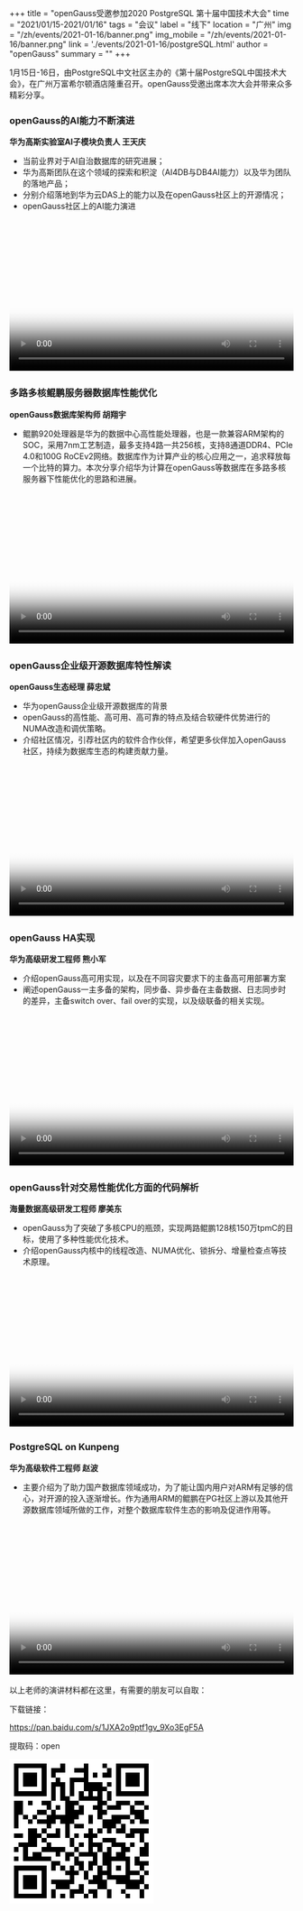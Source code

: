 +++
title = "openGauss受邀参加2020 PostgreSQL 第十届中国技术大会"
time = "2021/01/15-2021/01/16"
tags = "会议"
label = "线下"
location = "广州"
img = "/zh/events/2021-01-16/banner.png"
img_mobile = "/zh/events/2021-01-16/banner.png"
link = './events/2021-01-16/postgreSQL.html'
author = "openGauss"
summary = ""
+++

1月15日-16日，由PostgreSQL中文社区主办的《第十届PostgreSQL中国技术大会》，在广州万富希尔顿酒店隆重召开。openGauss受邀出席本次大会并带来众多精彩分享。

### openGauss的AI能力不断演进

<strong>华为高斯实验室AI子模块负责人  王天庆</strong>

* 当前业界对于AI自治数据库的研究进展；
* 华为高斯团队在这个领域的探索和积淀（AI4DB与DB4AI能力）以及华为团队的落地产品；
* 分别介绍落地到华为云DAS上的能力以及在openGauss社区上的开源情况；
* openGauss社区上的AI能力演进

<br/>

<video id="my-video" class="video-js" controls preload="auto" width="100%" poster="poster1.png">
    <source src="https://learningvideo.obs.ap-southeast-1.myhuaweicloud.com:443/PG%E5%A4%A7%E4%BC%9A/%E7%8E%8B%E5%A4%A9%E5%BA%86.mp4">您的浏览器不支持video标签。
</video>

### 多路多核鲲鹏服务器数据库性能优化

<strong>openGauss数据库架构师  胡翔宇</strong>

* 鲲鹏920处理器是华为的数据中心高性能处理器，也是一款兼容ARM架构的SOC，采用7nm工艺制造，最多支持4路一共256核，支持8通道DDR4、PCIe 4.0和100G RoCEv2网络。数据库作为计算产业的核心应用之一，追求释放每一个比特的算力。本次分享介绍华为计算在openGauss等数据库在多路多核服务器下性能优化的思路和进展。

<br/>

<video id="my-video" class="video-js" controls preload="auto" width="100%" poster="poster2.png">
    <source src="https://learningvideo.obs.ap-southeast-1.myhuaweicloud.com:443/PG%E5%A4%A7%E4%BC%9A/%E8%83%A1%E7%BF%94%E5%AE%87.mp4">您的浏览器不支持video标签。
</video>

### openGauss企业级开源数据库特性解读

<strong>openGauss生态经理  薛忠斌</strong>

* 华为openGauss企业级开源数据库的背景
* openGauss的高性能、高可用、高可靠的特点及结合软硬件优势进行的NUMA改造和调优策略。
* 介绍社区情况，引荐社区内的软件合作伙伴，希望更多伙伴加入openGauss社区，持续为数据库生态的构建贡献力量。

<br/>

<video id="my-video" class="video-js" controls preload="auto" width="100%" poster="poster3.png">
    <source src="https://learningvideo.obs.ap-southeast-1.myhuaweicloud.com:443/PG%E5%A4%A7%E4%BC%9A/%E8%96%9B%E5%BF%A0%E6%96%8C.mp4">您的浏览器不支持video标签。
</video>

### openGauss HA实现

<strong>华为高级研发工程师 熊小军</strong>

* 介绍openGauss高可用实现，以及在不同容灾要求下的主备高可用部署方案
* 阐述openGauss一主多备的架构，同步备、异步备在主备数据、日志同步时的差异，主备switch over、fail over的实现，以及级联备的相关实现。

<br/>

<video id="my-video" class="video-js" controls preload="auto" width="100%" poster="poster4.png">
    <source src="https://learningvideo.obs.ap-southeast-1.myhuaweicloud.com:443/PG%E5%A4%A7%E4%BC%9A/%E7%86%8A%E5%B0%8F%E5%86%9B.mp4">您的浏览器不支持video标签。
</video>

### openGauss针对交易性能优化方面的代码解析

<strong>海量数据高级研发工程师 廖美东</strong>

* openGauss为了突破了多核CPU的瓶颈，实现两路鲲鹏128核150万tpmC的目标，使用了多种性能优化技术。
* 介绍openGauss内核中的线程改造、NUMA优化、锁拆分、增量检查点等技术原理。

<br/>


<video id="my-video" class="video-js" controls preload="auto" width="100%" poster="poster5.png">
    <source src="https://learningvideo.obs.ap-southeast-1.myhuaweicloud.com:443/PG%E5%A4%A7%E4%BC%9A/%E5%BB%96%E7%BE%8E%E4%B8%9C%E8%A7%86%E9%A2%91.mp4">您的浏览器不支持video标签。
</video>

### PostgreSQL on Kunpeng

<strong>华为高级软件工程师 赵波</strong>

* 主要介绍为了助力国产数据库领域成功，为了能让国内用户对ARM有足够的信心，对开源的投入逐渐增长。作为通用ARM的鲲鹏在PG社区上游以及其他开源数据库领域所做的工作，对整个数据库软件生态的影响及促进作用等。

<br/>

<video id="my-video" class="video-js" controls preload="auto" width="100%" poster="poster6.png">
    <source src="https://learningvideo.obs.ap-southeast-1.myhuaweicloud.com:443/PG%E5%A4%A7%E4%BC%9A/%E8%B5%B5%E6%B3%A2.mp4">您的浏览器不支持video标签。
</video>

以上老师的演讲材料都在这里，有需要的朋友可以自取：

下载链接：

https://pan.baidu.com/s/1JXA2o9ptf1gv_9Xo3EgF5A

提取码：open

<img src="./code.png" width="256px" style="margin-bottom: 0.2rem;">
